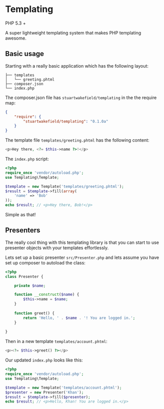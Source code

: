 # Templating

PHP 5.3 +

A super lightweight templating system that makes PHP templating awesome.

## Basic usage

Starting with a really basic application which has the following layout:

	├── templates
	│   └── greeting.phtml
	├── composer.json
	└── index.php

The composer.json file has `stuartwakefield/templating` in the the require map:

```json
{
	"require": {
		"stuartwakefield/templating": "0.1.0a"
	}
}
```

The template file `templates/greeting.phtml` has the following content:

```php
<p>Hey there, <?= $this->name ?>!</p>
```

The `index.php` script:

```php
<?php
require_once 'vendor/autoload.php';
use Templating\Template;

$template = new Template('templates/greeting.phtml');
$result = $template->fill(array(
	'name' => 'Bob'
));
echo $result; // <p>Hey there, Bob!</p>
```

Simple as that!

## Presenters

The really cool thing with this templating library is that you can start to use presenter objects with your templates effortlessly.

Lets set up a basic presenter `src/Presenter.php` and lets assume you have set up composer to autoload the class:

```php
<?php
class Presenter {

	private $name;

	function __construct($name) {
		$this->name = $name;
	}
	
	function greet() {
		return 'Hello, ' . $name . '! You are logged in.';
	}
	
}
```

Then in a new template `templates/account.phtml`:

```php
<p><?= $this->greet() ?></p>
```

Our updated `index.php` looks like this:

```php
<?php
require_once 'vendor/autoload.php';
use Templating\Template;

$template = new Template('templates/account.phtml');
$presenter = new Presenter('Khan');
$result = $template->fill($presenter);
echo $result; // <p>Hello, Khan! You are logged in.</p>
```
